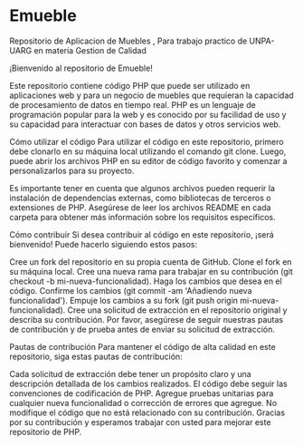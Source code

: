 # Emueble
Repositorio de Aplicacion de Muebles , Para trabajo practico de UNPA-UARG en materia Gestion de Calidad


¡Bienvenido al repositorio de Emueble!

Este repositorio contiene código PHP que puede ser utilizado en aplicaciones web y para un negocio de muebles que requieran la capacidad de procesamiento de datos en tiempo real. PHP es un lenguaje de programación popular para la web y es conocido por su facilidad de uso y su capacidad para interactuar con bases de datos y otros servicios web.

Cómo utilizar el código
Para utilizar el código en este repositorio, primero debe clonarlo en su máquina local utilizando el comando git clone. Luego, puede abrir los archivos PHP en su editor de código favorito y comenzar a personalizarlos para su proyecto.

Es importante tener en cuenta que algunos archivos pueden requerir la instalación de dependencias externas, como bibliotecas de terceros o extensiones de PHP. Asegúrese de leer los archivos README en cada carpeta para obtener más información sobre los requisitos específicos.

Cómo contribuir
Si desea contribuir al código en este repositorio, ¡será bienvenido! Puede hacerlo siguiendo estos pasos:

Cree un fork del repositorio en su propia cuenta de GitHub.
Clone el fork en su máquina local.
Cree una nueva rama para trabajar en su contribución (git checkout -b mi-nueva-funcionalidad).
Haga los cambios que desea en el código.
Confirme los cambios (git commit -am 'Añadiendo nueva funcionalidad').
Empuje los cambios a su fork (git push origin mi-nueva-funcionalidad).
Cree una solicitud de extracción en el repositorio original y describa su contribución.
Por favor, asegúrese de seguir nuestras pautas de contribución y de prueba antes de enviar su solicitud de extracción.

Pautas de contribución
Para mantener el código de alta calidad en este repositorio, siga estas pautas de contribución:

Cada solicitud de extracción debe tener un propósito claro y una descripción detallada de los cambios realizados.
El código debe seguir las convenciones de codificación de PHP.
Agregue pruebas unitarias para cualquier nueva funcionalidad o corrección de errores que agregue.
No modifique el código que no está relacionado con su contribución.
Gracias por su contribución y esperamos trabajar con usted para mejorar este repositorio de PHP.